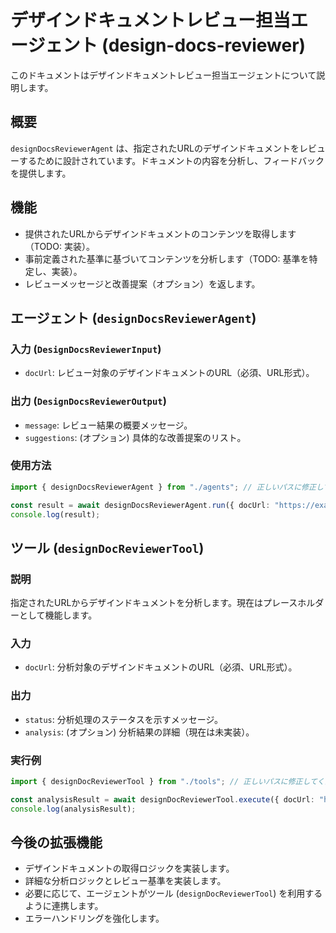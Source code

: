 # デザインドキュメントレビュー担当エージェント (design-docs-reviewer)

このドキュメントはデザインドキュメントレビュー担当エージェントについて説明します。

## 概要

`designDocsReviewerAgent` は、指定されたURLのデザインドキュメントをレビューするために設計されています。ドキュメントの内容を分析し、フィードバックを提供します。

## 機能

- 提供されたURLからデザインドキュメントのコンテンツを取得します（TODO: 実装）。
- 事前定義された基準に基づいてコンテンツを分析します（TODO: 基準を特定し、実装）。
- レビューメッセージと改善提案（オプション）を返します。

## エージェント (`designDocsReviewerAgent`)

### 入力 (`DesignDocsReviewerInput`)

- `docUrl`: レビュー対象のデザインドキュメントのURL（必須、URL形式）。

### 出力 (`DesignDocsReviewerOutput`)

- `message`: レビュー結果の概要メッセージ。
- `suggestions`: (オプション) 具体的な改善提案のリスト。

### 使用方法

```typescript
import { designDocsReviewerAgent } from "./agents"; // 正しいパスに修正してください

const result = await designDocsReviewerAgent.run({ docUrl: "https://example.com/design-doc" });
console.log(result);
```

## ツール (`designDocReviewerTool`)

### 説明

指定されたURLからデザインドキュメントを分析します。現在はプレースホルダーとして機能します。

### 入力

- `docUrl`: 分析対象のデザインドキュメントのURL（必須、URL形式）。

### 出力

- `status`: 分析処理のステータスを示すメッセージ。
- `analysis`: (オプション) 分析結果の詳細（現在は未実装）。

### 実行例

```typescript
import { designDocReviewerTool } from "./tools"; // 正しいパスに修正してください

const analysisResult = await designDocReviewerTool.execute({ docUrl: "https://example.com/design-doc" });
console.log(analysisResult);
```

## 今後の拡張機能

- デザインドキュメントの取得ロジックを実装します。
- 詳細な分析ロジックとレビュー基準を実装します。
- 必要に応じて、エージェントがツール (`designDocReviewerTool`) を利用するように連携します。
- エラーハンドリングを強化します。
